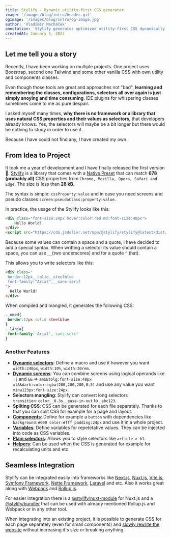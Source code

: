 ```yaml
---
title: Stylify - Dynamic utility-first CSS generator
image: '/images/blog/intro/header.gif'
ogImage: '/images/blog/intro/og-image.jpg'
author: 'Vladimír Macháček'
annotation: 'Stylify generates optimized utility-first CSS dynamically based on what you write. Write HTML. Get CSS. 🚀'
createdAt: January 5, 2022
---
```


## Let me tell you a story
Recently, I have been working on multiple projects. One project uses Bootstrap, second one Tailwind and some other vanilla CSS with own utility and components classes.

Even though those tools are great and approaches not "bad", **learning and remembering the classes, configurations, selectors all over again is just simply anoying and time consuming**. IDE plugins for whispering classes sometimes come to me as pure despair.

I asked myself many times, **why there is no framework or a library that uses natural CSS properties and their values as selectors**, that developers already knows. Yes, the selectors will maybe be a bit longer but there would be nothing to study in order to use it.

Because I have could not find any, I have created my own.

## From Idea to Project

It took me a year of development and I have finally released the first version 🎉.
[Stylify](https://stylifycss.com) is a library that comes with a [Native Preset](https://stylifycss.com/docs/stylify/native-preset) that can match **678 (probably all)** CSS properties from `Chrome, Mozilla, Opera, Safari and Edge`. The size is less than **28 kB**.

The syntax is simple: `cssProperty:value` and in case you need screens and pseudo classes `screen:pseudoClass:property:value`.

In practice, the usage of the Stylify looks like this:
```html
<div class="font-size:24px hover:color:red md:font-size:48px">
    Hello World!
</div>
<script src="https://cdn.jsdelivr.net/npm/@stylify/stylify@latest/dist/stylify.min.js"></script>
```
Because some values can contain a space and a quote, I have decided to add a special syntax. When writting a selector its value should contain a space, you can use `__`(two underscores) and for a quote `^` (hat).

This allows you to write selectors like this:

```html
<div class="
 border:12px__solid__steelblue
 font-family:^Arial^,__sans-serif
">
  Hello World!
</div>
```

When compiled and mangled, it generates the following CSS:

```css
._nmed{
 border:12px solid steelblue
}
._l4hja{
 font-family:'Arial', sans-serif
}
```

### Another Features
- **[Dynamic selectors](https://stylifycss.com/docs/stylify/compiler#macros)**: Define a macro and use it however you want `width:240px`, `width:10%`, `width:30rem`.
- **[Dynamic screens](https://stylifycss.com/docs/stylify/compiler#logical-operands-in-screens)**: You can combine screens using logical operands like `||` and `&&` => `sm&&tolg:font-size:48px xl&&dark:color:rgba(200,200,200,0.5)` and use any value you want `minw123px:font-size:24px`.
- **Selectors mangling**: Stylify can convert long selectors `transition:color__0.3s__ease-in-out` to `_abc123`.
- **Spliting CSS**: CSS can be generated for each file separately. Thanks to that you can split CSS for example for a page and layout.
- **[Components](https://stylifycss.com/docs/stylify/compiler#components)**: Define for example a `button` with dependencies like `background:#000 color:#fff padding:24px` and use it in a whole project.
- **[Variables](https://stylifycss.com/docs/stylify/compiler#variables)**: Define variables for repetetative values. They can be injected into code as CSS variables.
- **[Plain selectors](https://stylifycss.com/docs/stylify/compiler#plainselectors)**: Allows you to style selectors like `article > h1`.
- **[Helpers](https://stylifycss.com/docs/stylify/compiler#helpers)**: Can be used when the CSS is generated for example for recalculating units and etc.

## Seamless Integration
Stylify can be integrated easily into frameworks like [Next.js](https://stylifycss.com/docs/integrations/nextjs), [Nuxt.js](https://stylifycss.com/docs/integrations/nuxtjs), [Vite.js](https://stylifycss.com/docs/integrations/vitejs), [Symfony Framework](https://stylifycss.com/docs/integrations/symfony), [Nette Framework](https://stylifycss.com/docs/integrations/nette), [Laravel](https://stylifycss.com/docs/integrations/laravel) and etc. Also it works great along with [Webpack](https://stylifycss.com/docs/integrations/webpack) and [Rollup.js](https://stylifycss.com/docs/integrations/rollupjs).

For easier integration there is a [@stylify/nuxt-module](https://stylifycss.com/docs/nuxt-module) for Nuxt.js and a [@stylify/bundler](https://stylifycss.com/docs/bundler) that can be used with already mentioned Rollup.js and Webpack or in any other tool.

When integrating into an existing project, it is possible to generate CSS for each page separately (even for small components) and [slowly rewrite the website](https://stylifycss.com/docs/get-started/migrating-to-stylify) without increasing it's size or breaking anything.
